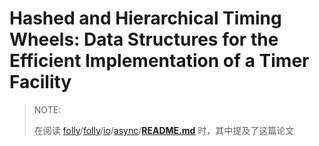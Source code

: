 # Hashed and Hierarchical Timing Wheels: Data Structures for the Efficient Implementation of a Timer Facility

> NOTE: 
>
> 在阅读 [folly](https://github.com/facebook/folly)/[folly](https://github.com/facebook/folly/tree/master/folly)/[io](https://github.com/facebook/folly/tree/master/folly/io)/[async](https://github.com/facebook/folly/tree/master/folly/io/async)/[**README.md**](https://github.com/facebook/folly/blob/master/folly/io/async/README.md) 时，其中提及了这篇论文

